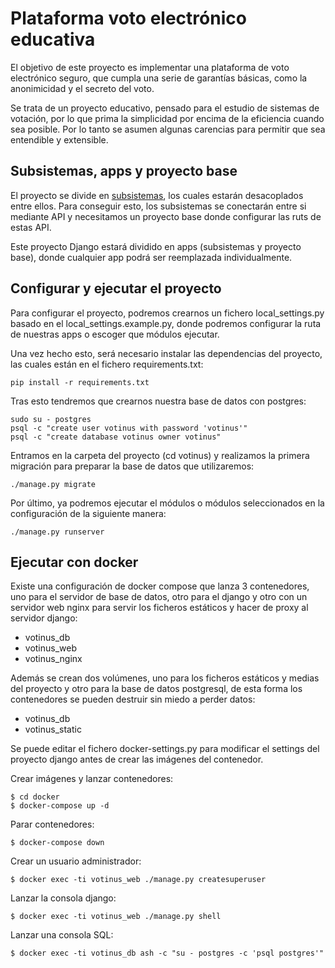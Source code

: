 
Plataforma voto electrónico educativa
=====================================

El objetivo de este proyecto es implementar una plataforma de voto
electrónico seguro, que cumpla una serie de garantías básicas, como la
anonimicidad y el secreto del voto.

Se trata de un proyecto educativo, pensado para el estudio de sistemas de
votación, por lo que prima la simplicidad por encima de la eficiencia
cuando sea posible. Por lo tanto se asumen algunas carencias para permitir
que sea entendible y extensible.


Subsistemas, apps y proyecto base
---------------------------------

El proyecto se divide en [subsistemas](doc/subsistemas.md), los cuales estarán desacoplados
entre ellos. Para conseguir esto, los subsistemas se conectarán entre si mediante API y necesitamos un proyecto base donde configurar las ruts de estas API.

Este proyecto Django estará dividido en apps (subsistemas y proyecto base), donde cualquier app podrá ser reemplazada individualmente.


Configurar y ejecutar el proyecto
---------------------------------

Para configurar el proyecto, podremos crearnos un fichero local_settings.py basado en el
local_settings.example.py, donde podremos configurar la ruta de nuestras apps o escoger que módulos
ejecutar.

Una vez hecho esto, será necesario instalar las dependencias del proyecto, las cuales están en el
fichero requirements.txt:

    pip install -r requirements.txt

Tras esto tendremos que crearnos nuestra base de datos con postgres:

    sudo su - postgres
    psql -c "create user votinus with password 'votinus'"
    psql -c "create database votinus owner votinus"

Entramos en la carpeta del proyecto (cd votinus) y realizamos la primera migración para preparar la
base de datos que utilizaremos:

    ./manage.py migrate

Por último, ya podremos ejecutar el módulos o módulos seleccionados en la configuración de la
siguiente manera:

    ./manage.py runserver

Ejecutar con docker
-------------------

Existe una configuración de docker compose que lanza 3 contenedores, uno
para el servidor de base de datos, otro para el django y otro con un
servidor web nginx para servir los ficheros estáticos y hacer de proxy al
servidor django:

 * votinus\_db
 * votinus\_web
 * votinus\_nginx

Además se crean dos volúmenes, uno para los ficheros estáticos y medias del
proyecto y otro para la base de datos postgresql, de esta forma los
contenedores se pueden destruir sin miedo a perder datos:

 * votinus\_db
 * votinus\_static

Se puede editar el fichero docker-settings.py para modificar el settings
del proyecto django antes de crear las imágenes del contenedor.

Crear imágenes y lanzar contenedores:

    $ cd docker
    $ docker-compose up -d

Parar contenedores:

    $ docker-compose down

Crear un usuario administrador:

    $ docker exec -ti votinus_web ./manage.py createsuperuser

Lanzar la consola django:

    $ docker exec -ti votinus_web ./manage.py shell

Lanzar una consola SQL:

    $ docker exec -ti votinus_db ash -c "su - postgres -c 'psql postgres'"
